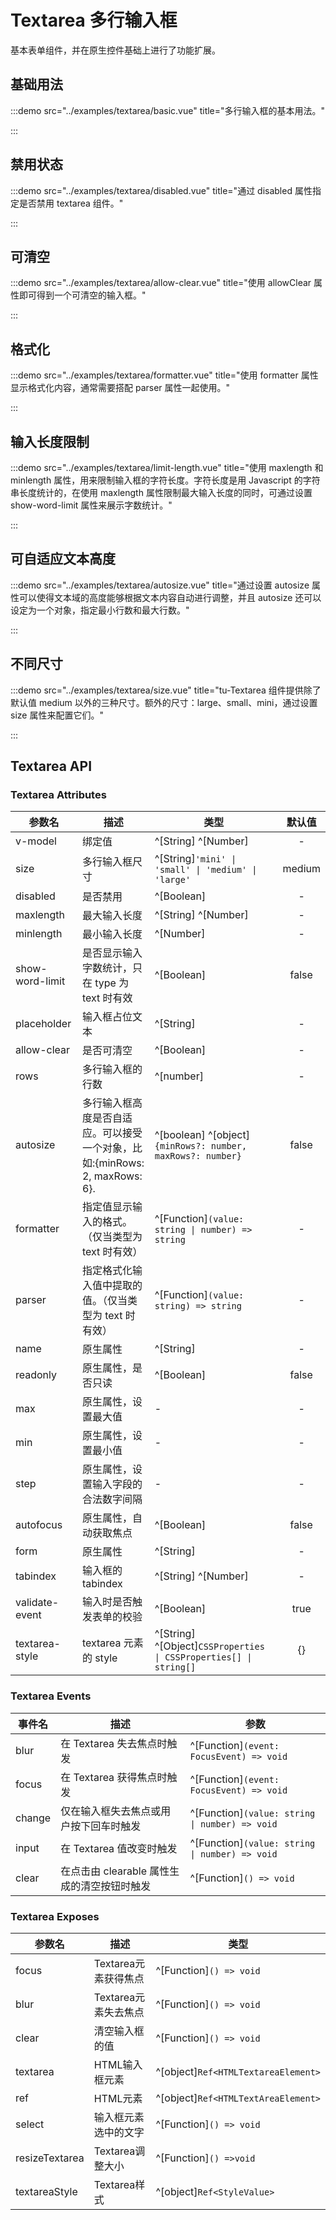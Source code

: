 # Textarea 多行输入框

基本表单组件，并在原生控件基础上进行了功能扩展。

## 基础用法

:::demo src="../examples/textarea/basic.vue" title="多行输入框的基本用法。"

:::

## 禁用状态

:::demo src="../examples/textarea/disabled.vue" title="通过 disabled 属性指定是否禁用 textarea 组件。"

:::

## 可清空

:::demo src="../examples/textarea/allow-clear.vue" title="使用 allowClear 属性即可得到一个可清空的输入框。"

:::

## 格式化

:::demo src="../examples/textarea/formatter.vue" title="使用 formatter 属性显示格式化内容，通常需要搭配 parser 属性一起使用。"

:::

## 输入长度限制

:::demo src="../examples/textarea/limit-length.vue" title="使用 maxlength 和 minlength 属性，用来限制输入框的字符长度。字符长度是用 Javascript 的字符串长度统计的，在使用 maxlength 属性限制最大输入长度的同时，可通过设置 show-word-limit 属性来展示字数统计。"

:::

## 可自适应文本高度

:::demo src="../examples/textarea/autosize.vue" title="通过设置 autosize 属性可以使得文本域的高度能够根据文本内容自动进行调整，并且 autosize 还可以设定为一个对象，指定最小行数和最大行数。"

:::

## 不同尺寸

:::demo src="../examples/textarea/size.vue" title="tu-Textarea 组件提供除了默认值 medium 以外的三种尺寸。额外的尺寸：large、small、mini，通过设置 size 属性来配置它们。"

:::

## Textarea API

### Textarea Attributes

| 参数名 | 描述 | 类型 | 默认值 |
| ------ | ---- | ---- | :----: |
| v-model | 绑定值 | ^[String] ^[Number] | - |
| size | 多行输入框尺寸 | ^[String]`'mini' \| 'small' \| 'medium' \| 'large'` | medium |
| disabled | 是否禁用 | ^[Boolean] | - |
| maxlength | 最大输入长度 | ^[String] ^[Number] | - |
| minlength | 最小输入长度 | ^[Number] | - |
| show-word-limit | 是否显示输入字数统计，只在 type 为 text 时有效 | ^[Boolean] | false |
| placeholder | 输入框占位文本 | ^[String] | - |
| allow-clear | 是否可清空 | ^[Boolean] | - |
| rows | 多行输入框的行数 | ^[number] | - |
| autosize | 多行输入框高度是否自适应。可以接受一个对象，比如:{minRows: 2, maxRows: 6}. | ^[boolean] ^[object]`{minRows?: number, maxRows?: number}` | false |
| formatter | 指定值显示输入的格式。（仅当类型为 text 时有效）| ^[Function]`(value: string \| number) => string` | - |
| parser | 指定格式化输入值中提取的值。（仅当类型为 text 时有效）|  ^[Function]`(value: string) => string` | - |
| name | 原生属性 | ^[String] | - |
| readonly | 原生属性，是否只读 | ^[Boolean] | false |
| max | 原生属性，设置最大值 | - | - |
| min | 原生属性，设置最小值 | - | - |
| step | 原生属性，设置输入字段的合法数字间隔 | - | - |
| autofocus | 原生属性，自动获取焦点 | ^[Boolean] | false |
| form | 原生属性 | ^[String] | - |
| tabindex | 输入框的 tabindex | ^[String] ^[Number] | - |
| validate-event | 输入时是否触发表单的校验 | ^[Boolean] | true |
| textarea-style | textarea 元素的 style | ^[String] ^[Object]`CSSProperties \| CSSProperties[] \| string[]` | {} |

### Textarea Events

| 事件名 | 描述 | 参数 |
| ------ | ---- | ---- |
| blur | 在 Textarea 失去焦点时触发 | ^[Function]`(event: FocusEvent) => void` |
| focus | 在 Textarea 获得焦点时触发 | ^[Function]`(event: FocusEvent) => void` |
| change | 仅在输入框失去焦点或用户按下回车时触发 | ^[Function]`(value: string \| number) => void` |
| input | 在 Textarea 值改变时触发 | ^[Function]`(value: string \| number) => void` |
| clear | 在点击由 clearable 属性生成的清空按钮时触发 | ^[Function]`() => void` |

### Textarea Exposes

| 参数名 | 描述 | 类型 |
| ------ | ---- | ---- |
| focus | Textarea元素获得焦点 | ^[Function]`() => void` |
| blur | Textarea元素失去焦点 | ^[Function]`() => void` |
| clear | 清空输入框的值 | ^[Function]`() => void` |
| textarea | HTML输入框元素 | ^[object]`Ref<HTMLTextareaElement>` |
| ref | HTML元素 |  ^[object]`Ref<HTMLTextAreaElement>`|
| select | 输入框元素选中的文字 | ^[Function]`() => void`  |
| resizeTextarea | Textarea调整大小 | ^[Function]`() =>void` |
| textareaStyle  | Textarea样式 | ^[object]`Ref<StyleValue>` |
